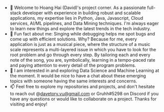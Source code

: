 - 👋 Welcome to Hoang Hai (David)'s project corner. As a passionate full-stack developer with experience in building robust and scalable applications, my expertise lies in Python, Java, Javascript, Cloud services, AI/ML pipelines, and Data Mining techniques. I'm always eager to learn new things and explore the latest trends in the tech industry.
- 👀 Fun fact about me: Singing while debugging helps me spot bugs and come up with efficient solutions. Why? Because for me, every application is just as a musical piece, where the structure of a music scale represents a multi-layered issue in which you have to look for the root problem and go through every step. By tailoring each and every note of the song, you are, symbolically, learning in a tempo-paced rate and paying attention to every detail of the program problems. 
- 🌱 I am interested in and exploring Data Science and Machine Learning at the moment. It would be nice to have a chat about these emerging topics with someone having the same interests and concerns. 
- 📫 Feel free to explore my repositories and projects, and don't hesitate to reach out @davetory.vu@gmail.com or Gruhh#5298 on Discord if you have any questions or would like to collaborate on a project. Thanks for visiting and enjoy!

<!---
Davetory/Davetory is a ✨ special ✨ repository because its `README.md` (this file) appears on your GitHub profile.
You can click the Preview link to take a look at your changes.
--->
